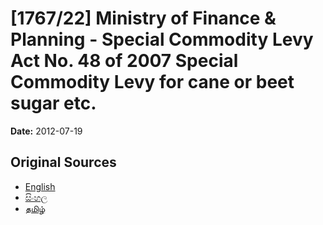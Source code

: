 # [1767/22] Ministry of Finance & Planning - Special Commodity Levy Act No. 48 of 2007 Special Commodity Levy for cane or beet sugar etc.

**Date:** 2012-07-19

## Original Sources

- [English](https://documents.gov.lk/view/extra-gazettes/2012/7/1767-22_E.pdf)
- [සිංහල](https://documents.gov.lk/view/extra-gazettes/2012/7/1767-22_S.pdf)
- [தமிழ்](https://documents.gov.lk/view/extra-gazettes/2012/7/1767-22_T.pdf)
